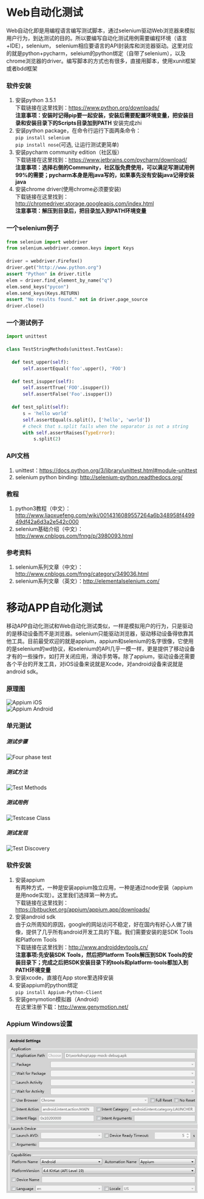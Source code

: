 # Web自动化测试  
Web自动化即是用编程语言编写测试脚本，通过selenium驱动Web浏览器来模拟用户行为，到达测试的目的。所以要编写自动化测试用例需要编程环境（语言+IDE），selenium， selenium相应要语言的API封装库和浏览器驱动。这里对应的就是python+pycharm，seleium的python绑定（自带了selenium），以及chrome浏览器的driver。编写脚本的方式也有很多，直接用脚本，使用xunit框架或者bdd框架

### 软件安装
1. 安装python 3.5.1  
   下载链接在这里找到：https://www.python.org/downloads/  
   __注意事项：安装时记得pip要一起安装，安装后需要配置环境变量，把安装目录和安装目录下的Scripts目录加到PATH__
   安装完成zhi
2. 安装python package，在命令行运行下面两条命令：  
   `pip install selenium`  
   `pip install nose`(可选, 让运行测试更简单)  
3. 安装pycharm community edition（社区版）  
   下载链接在这里找到：https://www.jetbrains.com/pycharm/download/  
   __注意事项：选择右侧的Community，社区版免费使用，可以满足写测试用例99%的需要；pycharm本身是用java写的，如果事先没有安装java记得安装java__
4. 安装chrome driver(使用chrome必须要安装)  
   下载链接在这里找到：http://chromedriver.storage.googleapis.com/index.html  
   __注意事项：解压到目录后，把目录加入到PATH环境变量__

### 一个selenium例子
```python
from selenium import webdriver
from selenium.webdriver.common.keys import Keys

driver = webdriver.Firefox()
driver.get("http://www.python.org")
assert "Python" in driver.title
elem = driver.find_element_by_name("q")
elem.send_keys("pycon")
elem.send_keys(Keys.RETURN)
assert "No results found." not in driver.page_source
driver.close()
```

### 一个测试例子
```python
import unittest

class TestStringMethods(unittest.TestCase):

  def test_upper(self):
      self.assertEqual('foo'.upper(), 'FOO')

  def test_isupper(self):
      self.assertTrue('FOO'.isupper())
      self.assertFalse('Foo'.isupper())

  def test_split(self):
      s = 'hello world'
      self.assertEqual(s.split(), ['hello', 'world'])
      # check that s.split fails when the separator is not a string
      with self.assertRaises(TypeError):
          s.split(2)
```


### API文档
1. unittest：https://docs.python.org/3/library/unittest.html#module-unittest
2. selenium python binding: http://selenium-python.readthedocs.org/

### 教程
1. python3教程（中文）：http://www.liaoxuefeng.com/wiki/0014316089557264a6b348958f449949df42a6d3a2e542c000
2. selenium基础介绍（中文）：http://www.cnblogs.com/fnng/p/3980093.html

### 参考资料
1. selenium系列文章（中文）：http://www.cnblogs.com/fnng/category/349036.html
2. selenium系列文章（英文）：http://elementalselenium.com/

# 移动APP自动化测试
移动APP自动化测试和Web自动化测试类似，一样是模拟用户的行为，只是驱动的是移动设备而不是浏览器。selenium只能驱动浏览器，驱动移动设备得依靠其他工具。目前最受欢迎的就是appium，appium和selenium的名字很像，它使用的是selenium的wd协议，和selenium的API几乎一模一样，更是提供了移动设备才有的一些操作，如打开关闭应用，滑动手势等。除了appium，驱动设备还需要各个平台的开发工具，对iOS设备来说就是Xcode，对android设备来说就是android sdk。

### 原理图
![Appium iOS](http://www.3pillarglobal.com/sites/default/files/appium1.png)  
![Appium Android](http://www.3pillarglobal.com/sites/default/files/appium2.png)

### 单元测试
##### 测试步骤
![Four phase test](http://xunitpatterns.com/Four%20Phase%20Test.gif)
##### 测试方法
![Test Methods](http://xunitpatterns.com/Test%20Method.gif)
##### 测试用例
![Testcase Class](http://xunitpatterns.com/Testcase%20Class.gif)
##### 测试发现
![Test Discovery](http://xunitpatterns.com/Test%20Discovery.gif)

### 软件安装
1. 安装appium  
   有两种方式，一种是安装appium独立应用，一种是通过node安装（appium是用node实现）。这里我们选择第一种方式。  
   下载链接在这里找到：https://bitbucket.org/appium/appium.app/downloads/
2. 安装android sdk  
   由于众所周知的原因，google的网站访问不稳定，好在国内有好心人做了镜像，提供了几乎所有android开发工具的下载。我们需要安装的是SDK Tools和Platform Tools  
   下载链接在这里找到：http://www.androiddevtools.cn/  
   __注意事项:先安装SDK Tools，然后把Platform Tools解压到SDK Tools的安装目录下；完成之后把SDK安装目录下的tools和platform-tools都加入到PATH环境变量__
3. 安装xcode，直接在App store里选择安装  
4. 安装appium的python绑定  
   `pip install Appium-Python-Client`
5. 安装genymotion模拟器（Android）  
   在这里注册下载：http://www.genymotion.net/

### Appium Windows设置
![appium settings](doc/appium-settings-windows.png)
